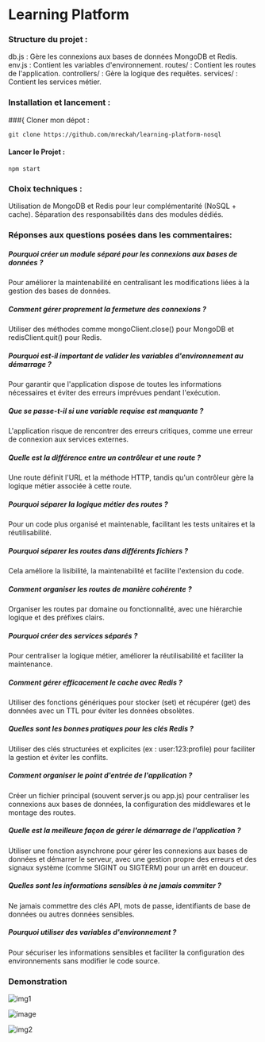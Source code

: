 # Learning Platform

### Structure du projet :
db.js : Gère les connexions aux bases de données MongoDB et Redis.
env.js : Contient les variables d'environnement.
routes/ : Contient les routes de l'application.
controllers/ : Gère la logique des requêtes.
services/ : Contient les services métier.

### Installation et lancement  : 
###{ Cloner mon dépot :
```
git clone https://github.com/mreckah/learning-platform-nosql
```
#### Lancer le Projet :

```
npm start
```

### Choix techniques :
Utilisation de MongoDB et Redis pour leur complémentarité (NoSQL + cache).
Séparation des responsabilités dans des modules dédiés.

### Réponses aux questions posées dans les commentaires:
##### Pourquoi créer un module séparé pour les connexions aux bases de données ?
Pour améliorer la maintenabilité en centralisant les modifications liées à la gestion des bases de données.
##### Comment gérer proprement la fermeture des connexions ?
Utiliser des méthodes comme mongoClient.close() pour MongoDB et redisClient.quit() pour Redis.
##### Pourquoi est-il important de valider les variables d'environnement au démarrage ?
Pour garantir que l'application dispose de toutes les informations nécessaires et éviter des erreurs imprévues pendant l'exécution.
##### Que se passe-t-il si une variable requise est manquante ?
L'application risque de rencontrer des erreurs critiques, comme une erreur de connexion aux services externes.
##### Quelle est la différence entre un contrôleur et une route ?
Une route définit l'URL et la méthode HTTP, tandis qu'un contrôleur gère la logique métier associée à cette route.
##### Pourquoi séparer la logique métier des routes ?
Pour un code plus organisé et maintenable, facilitant les tests unitaires et la réutilisabilité.
##### Pourquoi séparer les routes dans différents fichiers ?
Cela améliore la lisibilité, la maintenabilité et facilite l'extension du code.
##### Comment organiser les routes de manière cohérente ?
Organiser les routes par domaine ou fonctionnalité, avec une hiérarchie logique et des préfixes clairs.
##### Pourquoi créer des services séparés ?
Pour centraliser la logique métier, améliorer la réutilisabilité et faciliter la maintenance.
##### Comment gérer efficacement le cache avec Redis ?
Utiliser des fonctions génériques pour stocker (set) et récupérer (get) des données avec un TTL pour éviter les données obsolètes.
##### Quelles sont les bonnes pratiques pour les clés Redis ?
Utiliser des clés structurées et explicites (ex : user:123:profile) pour faciliter la gestion et éviter les conflits.
##### Comment organiser le point d'entrée de l'application ?
Créer un fichier principal (souvent server.js ou app.js) pour centraliser les connexions aux bases de données, la configuration des middlewares et le montage des routes.
##### Quelle est la meilleure façon de gérer le démarrage de l'application ?
Utiliser une fonction asynchrone pour gérer les connexions aux bases de données et démarrer le serveur, avec une gestion propre des erreurs et des signaux système (comme SIGINT ou SIGTERM) pour un arrêt en douceur.
##### Quelles sont les informations sensibles à ne jamais commiter ?
Ne jamais commettre des clés API, mots de passe, identifiants de base de données ou autres données sensibles.
##### Pourquoi utiliser des variables d'environnement ?
Pour sécuriser les informations sensibles et faciliter la configuration des environnements sans modifier le code source.

### Demonstration
![img1](https://github.com/user-attachments/assets/76770a39-45ec-45f8-9d54-4dc64a3b9ce1)

![image](https://github.com/user-attachments/assets/a1af9369-0cc0-47f3-ae52-deb27c7a2662)

![img2](https://github.com/user-attachments/assets/bbd341e1-1bba-479f-a978-0134fcec62bf)


